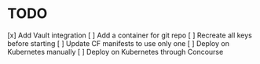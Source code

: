 # TODO

[x] Add Vault integration
[ ] Add a container for git repo
[ ] Recreate all keys before starting
[ ] Update CF manifests to use only one
[ ] Deploy on Kubernetes manually
[ ] Deploy on Kubernetes through Concourse
